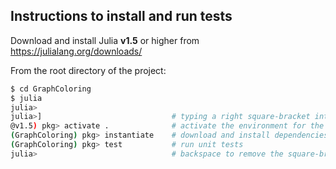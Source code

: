 ## Instructions to install and run tests
Download and install Julia **v1.5** or higher from https://julialang.org/downloads/

From the root directory of the project:
```bash
$ cd GraphColoring
$ julia
julia>
julia>]                             # typing a right square-bracket into the REPL puts you into pkg mode.
@v1.5) pkg> activate .              # activate the environment for the project.
(GraphColoring) pkg> instantiate    # download and install dependencies for the project.
(GraphColoring) pkg> test           # run unit tests
julia>                              # backspace to remove the square-bracket and go back into normal REPL mode.
```
